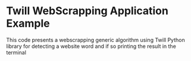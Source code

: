 # Twill WebScrapping Application Example

This code presents a webscrapping generic algorithm using Twill Python library for detecting a website word and if so printing the result in the terminal
